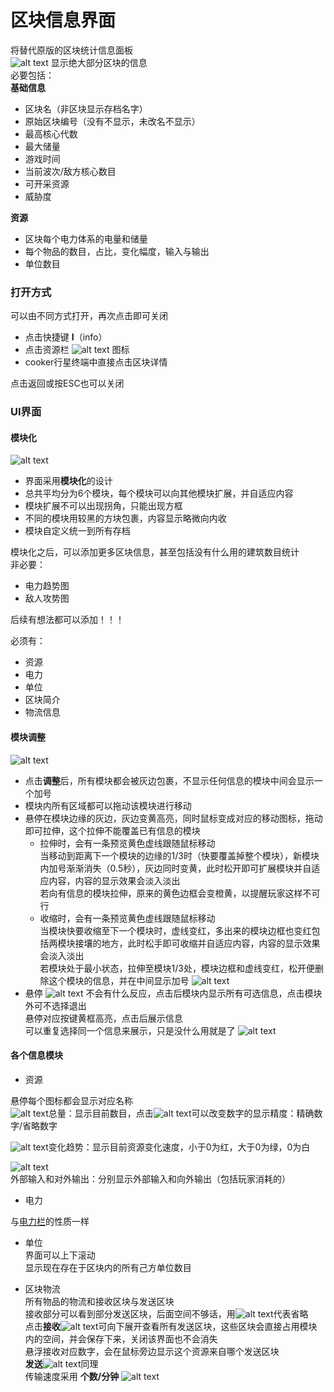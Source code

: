 # 区块信息界面
将替代原版的区块统计信息面板  
![alt text](图/区块统计信息.png)
显示绝大部分区块的信息  
必要包括：  
**基础信息**
- 区块名（非区块显示存档名字）
- 原始区块编号（没有不显示，未改名不显示）
- 最高核心代数 
- 最大储量
- 游戏时间
- 当前波次/敌方核心数目
- 可开采资源
- 威胁度  

**资源**
- 区块每个电力体系的电量和储量
- 每个物品的数目，占比，变化幅度，输入与输出
- 单位数目
### 打开方式
可以由不同方式打开，再次点击即可关闭  
- 点击快捷键 **I**（info）
- 点击资源栏 ![alt text](图/menu.png) 图标
- cooker行星终端中直接点击区块详情

点击返回或按ESC也可以关闭
### UI界面
#### 模块化
![alt text](图/区块信息界面.png)
- 界面采用**模块化**的设计  
- 总共平均分为6个模块，每个模块可以向其他模块扩展，并自适应内容  
- 模块扩展不可以出现拐角，只能出现方框
- 不同的模块用较黑的方块包裹，内容显示略微向内收  
- 模块自定义统一到所有存档

模块化之后，可以添加更多区块信息，甚至包括没有什么用的建筑数目统计  
非必要：
- 电力趋势图
- 敌人攻势图  

后续有想法都可以添加！！！

必须有：
- 资源
- 电力
- 单位
- 区块简介
- 物流信息

#### 模块调整
![alt text](图/区块信息-调整.png)
- 点击**调整**后，所有模块都会被灰边包裹，不显示任何信息的模块中间会显示一个加号
- 模块内所有区域都可以拖动该模块进行移动
- 悬停在模块边缘的灰边，灰边变黄高亮，同时鼠标变成对应的移动图标，拖动即可拉伸，这个拉伸不能覆盖已有信息的模块  
   - 拉伸时，会有一条预览黄色虚线跟随鼠标移动  
当移动到距离下一个模块的边缘的1/3时（快要覆盖掉整个模块），新模块内加号渐渐消失（0.5秒），灰边同时变黄，此时松开即可扩展模块并自适应内容，内容的显示效果会淡入淡出  
若向有信息的模块拉伸，原来的黄色边框会变橙黄，以提醒玩家这样不可行
   - 收缩时，会有一条预览黄色虚线跟随鼠标移动  
   当模块快要收缩至下一个模块时，虚线变红，多出来的模块边框也变红包括两模块接壤的地方，此时松手即可收缩并自适应内容，内容的显示效果会淡入淡出  
   若模块处于最小状态，拉伸至模块1/3处，模块边框和虚线变红，松开便删除这个模块的信息，并在中间显示加号
   ![alt text](图/区块信息-调整模块.png)
- 悬停 ![alt text](图/add.png) 不会有什么反应，点击后模块内显示所有可选信息，点击模块外可不选择退出  
悬停对应按键黄框高亮，点击后展示信息  
可以重复选择同一个信息来展示，只是没什么用就是了
![alt text](图/区块信息-添加信息.png)
#### 各个信息模块
- 资源  

悬停每个图标都会显示对应名称  
    ![alt text](图/totalitem.png)总量：显示目前数目，点击![alt text](图/totalitem.png)可以改变数字的显示精度：精确数字/省略数字

   ![alt text](图/tendency.png)变化趋势：显示目前资源变化速度，小于0为红，大于0为绿，0为白  

   ![alt text](图/exit.png)外部输入和对外输出：分别显示外部输入和向外输出（包括玩家消耗的）

- 电力  

与[电力栏](电力栏.md)的性质一样

- 单位  
界面可以上下滚动  
显示现在存在于区块内的所有己方单位数目

- 区块物流  
所有物品的物流和接收区块与发送区块  
接收部分可以看到部分发送区块，后面空间不够话，用![alt text](图/rename.png)代表省略  
点击**接收**![alt text](图/download.png)可向下展开查看所有发送区块，这些区块会直接占用模块内的空间，并会保存下来，关闭该界面也不会消失  
悬浮接收对应数字，会在鼠标旁边显示这个资源来自哪个发送区块  
**发送**![alt text](图/upload.png)同理  
传输速度采用 **个数/分钟**  ![alt text](图/区块信息-物流.png)